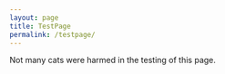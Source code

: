 ```yaml
---
layout: page
title: TestPage
permalink: /testpage/
---
```


<p>Not many cats were harmed in the testing of this page.</p>

<style>

  #gallery-container {
    width: 100%;
    max-width: 800px;
    margin: 40px auto;
    display: flex;
    flex-wrap: wrap;
    justify-content: space-around;
  }

  .gallery-item {
    width: 200px;
    height: 200px;
    margin: 10px;
    overflow: hidden;
    position: relative;
    cursor: pointer;
    box-shadow: 0 4px 6px rgba(0, 0, 0, 0.1);
    transition: transform 0.3s ease;
  }

  .gallery-item:hover {
    transform: scale(1.1);
  }

  .gallery-item img {
    width: 100%;
    height: 100%;
    object-fit: cover;
    transition: transform 0.3s ease;
  }

  .gallery-item:hover img {
    transform: scale(1.2);
  }

  .gallery-item .description {
    position: absolute;
    bottom: 0;
    left: 0;
    width: 100%;
    background-color: rgba(0, 0, 0, 0.7);
    color: #fff;
    padding: 10px;
    box-sizing: border-box;
    transform: translateY(100%);
    transition: transform 0.3s ease;
  }

  .gallery-item:hover .description {
    transform: translateY(0);
  }
</style>

<div id="gallery-container">
  <!-- Gallery items go here -->
</div>

<script>
  const galleryData = [];

for (let i = 300; i < 330; i++) {
  galleryData.push({
    src: `https://placekitten.com/200/${i}`,
    description: `Cute Kitten ${i - 299}`
  });
}

  const galleryContainer = document.getElementById('gallery-container');
  galleryData.forEach(item => {
    const galleryItem = document.createElement('div');
    galleryItem.className = 'gallery-item';
    
    const img = document.createElement('img');
    img.src = item.src;
    galleryItem.appendChild(img);

    const description = document.createElement('div');
    description.className = 'description';
    description.textContent = item.description;
    galleryItem.appendChild(description);

    galleryContainer.appendChild(galleryItem);
  });
</script>
